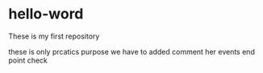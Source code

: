 # hello-word
These is my first repository

these is only prcatics purpose we have to added comment her
events end point check 
